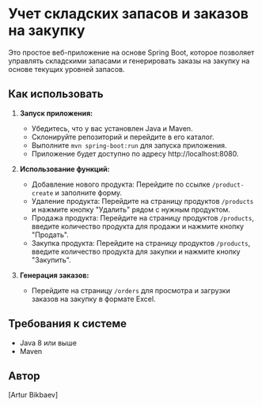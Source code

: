 # Учет складских запасов и заказов на закупку

Это простое веб-приложение на основе Spring Boot, которое позволяет управлять складскими запасами и генерировать заказы на закупку на основе текущих уровней запасов.

## Как использовать

1. **Запуск приложения:**
    - Убедитесь, что у вас установлен Java и Maven.
    - Склонируйте репозиторий и перейдите в его каталог.
    - Выполните `mvn spring-boot:run` для запуска приложения.
    - Приложение будет доступно по адресу http://localhost:8080.

2. **Использование функций:**
    - Добавление нового продукта: Перейдите по ссылке `/product-create` и заполните форму.
    - Удаление продукта: Перейдите на страницу продуктов `/products` и нажмите кнопку "Удалить" рядом с нужным продуктом.
    - Продажа продукта: Перейдите на страницу продуктов `/products`, введите количество продукта для продажи и нажмите кнопку "Продать".
    - Закупка продукта: Перейдите на страницу продуктов `/products`, введите количество продукта для закупки и нажмите кнопку "Закупить".

3. **Генерация заказов:**
    - Перейдите на страницу `/orders` для просмотра и загрузки заказов на закупку в формате Excel.

## Требования к системе

- Java 8 или выше
- Maven

## Автор

[Artur Bikbaev]


